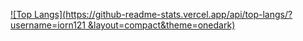 [![Top Langs](https://github-readme-stats.vercel.app/api/top-langs/?username=iorn121
&layout=compact&theme=onedark)](https://github.com/anuraghazra/github-readme-stats)
